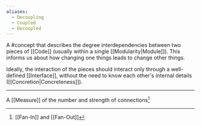 ```yaml
---
aliases:
  - Decoupling
  - Coupled
  - Decoupled
---
```

A #concept  that describes the degree interdependencies between two pieces of [[Code]] (usually within a single [[Modularity|Module]]). This informs us about how changing one things leads to change other things.

Ideally, the interaction of the pieces should interact only through a well-defined [[Interface]], without the need to know each other's internal details ([[Concretion|Concreteness]]).

---

A [[Measure]] of the number and strength of connections[^1]

[^1]: [[Fan-In]] and [[Fan-Out]]